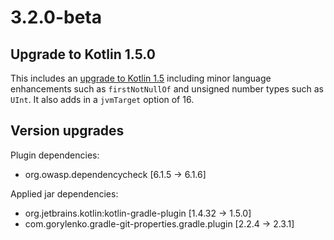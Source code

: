 # 3.2.0-beta

## Upgrade to Kotlin 1.5.0

This includes an [upgrade to Kotlin 1.5](https://blog.jetbrains.com/kotlin/2021/05/kotlin-1-5-0-released/) including minor language enhancements such as `firstNotNullOf` and unsigned number types such as `UInt`.  It also adds in a `jvmTarget` option of 16.

## Version upgrades

Plugin dependencies:
- org.owasp.dependencycheck [6.1.5 -> 6.1.6]

Applied jar dependencies:
- org.jetbrains.kotlin:kotlin-gradle-plugin [1.4.32 -> 1.5.0]
- com.gorylenko.gradle-git-properties.gradle.plugin [2.2.4 -> 2.3.1]
